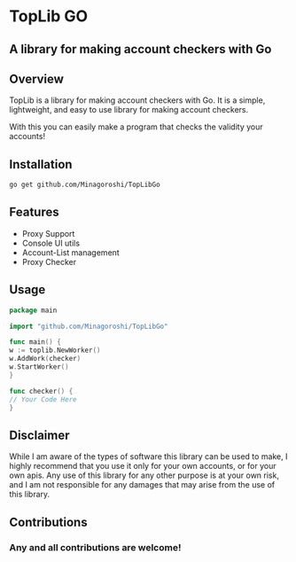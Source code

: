 
# TopLib GO
## A library for making account checkers with Go

## Overview
TopLib is a library for making account checkers with Go. It is a simple,
lightweight, and easy to use library for making account checkers.

With this you can easily make a program that checks the validity your
accounts!




## Installation

```bash
go get github.com/Minagoroshi/TopLibGo
```

## Features
- Proxy Support
- Console UI utils
- Account-List management
- Proxy Checker


## Usage

```go
package main

import "github.com/Minagoroshi/TopLibGo"

func main() {
w := toplib.NewWorker()
w.AddWork(checker)
w.StartWorker()
}

func checker() {
// Your Code Here
}
```


## Disclaimer
While I am aware of the types of software this library 
can be used to make, I highly recommend that you use it 
only for your own accounts, or for your own apis. Any
use of this library for any other purpose is at your own
risk, and I am not responsible for any damages that may
arise from the use of this library.


## Contributions
### Any and all contributions are welcome!
